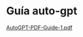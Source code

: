# Guía auto-gpt

[AutoGPT-PDF-Guide-1.pdf](Gui%CC%81a%20auto-gpt%203e61bb3dc95c4404a3702569edcbb7f7/AutoGPT-PDF-Guide-1.pdf)
